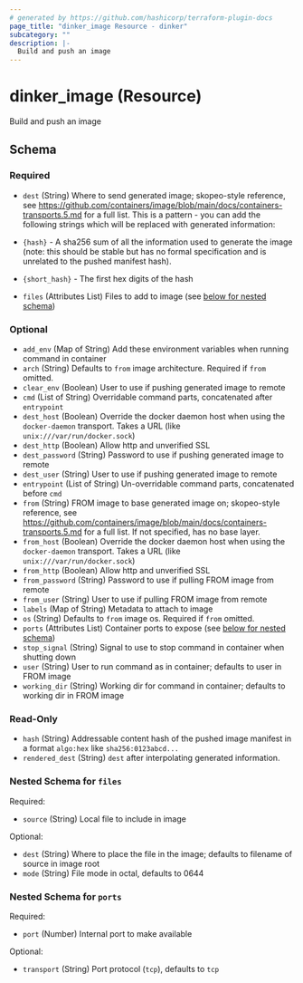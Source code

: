 ```yaml
---
# generated by https://github.com/hashicorp/terraform-plugin-docs
page_title: "dinker_image Resource - dinker"
subcategory: ""
description: |-
  Build and push an image
---
```


# dinker_image (Resource)

Build and push an image



<!-- schema generated by tfplugindocs -->
## Schema

### Required

- `dest` (String) Where to send generated image; skopeo-style reference, see <https://github.com/containers/image/blob/main/docs/containers-transports.5.md> for a full list. This is a pattern - you can add the following strings which will be replaced with generated information:

* `{hash}` - A sha256 sum of all the information used to generate the image (note: this should be stable but has no formal specification and is unrelated to the pushed manifest hash).

* `{short_hash}` - The first hex digits of the hash
- `files` (Attributes List) Files to add to image (see [below for nested schema](#nestedatt--files))

### Optional

- `add_env` (Map of String) Add these environment variables when running command in container
- `arch` (String) Defaults to `from` image architecture. Required if `from` omitted.
- `clear_env` (Boolean) User to use if pushing generated image to remote
- `cmd` (List of String) Overridable command parts, concatenated after `entrypoint`
- `dest_host` (Boolean) Override the docker daemon host when using the `docker-daemon` transport. Takes a URL (like `unix:///var/run/docker.sock`)
- `dest_http` (Boolean) Allow http and unverified SSL
- `dest_password` (String) Password to use if pushing generated image to remote
- `dest_user` (String) User to use if pushing generated image to remote
- `entrypoint` (List of String) Un-overridable command parts, concatenated before `cmd`
- `from` (String) FROM image to base generated image on; skopeo-style reference, see <https://github.com/containers/image/blob/main/docs/containers-transports.5.md> for a full list. If not specified, has no base layer.
- `from_host` (Boolean) Override the docker daemon host when using the `docker-daemon` transport. Takes a URL (like `unix:///var/run/docker.sock`)
- `from_http` (Boolean) Allow http and unverified SSL
- `from_password` (String) Password to use if pulling FROM image from remote
- `from_user` (String) User to use if pulling FROM image from remote
- `labels` (Map of String) Metadata to attach to image
- `os` (String) Defaults to `from` image os. Required if `from` omitted.
- `ports` (Attributes List) Container ports to expose (see [below for nested schema](#nestedatt--ports))
- `stop_signal` (String) Signal to use to stop command in container when shutting down
- `user` (String) User to run command as in container; defaults to user in FROM image
- `working_dir` (String) Working dir for command in container; defaults to working dir in FROM image

### Read-Only

- `hash` (String) Addressable content hash of the pushed image manifest in a format `algo:hex` like `sha256:0123abcd...`
- `rendered_dest` (String) `dest` after interpolating generated information.

<a id="nestedatt--files"></a>
### Nested Schema for `files`

Required:

- `source` (String) Local file to include in image

Optional:

- `dest` (String) Where to place the file in the image; defaults to filename of source in image root
- `mode` (String) File mode in octal, defaults to 0644


<a id="nestedatt--ports"></a>
### Nested Schema for `ports`

Required:

- `port` (Number) Internal port to make available

Optional:

- `transport` (String) Port protocol (`tcp`), defaults to `tcp`


